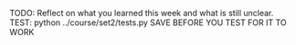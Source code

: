 TODO: Reflect on what you learned this week and what is still unclear.
TEST: python ../course/set2/tests.py
SAVE BEFORE YOU TEST FOR IT TO WORK
